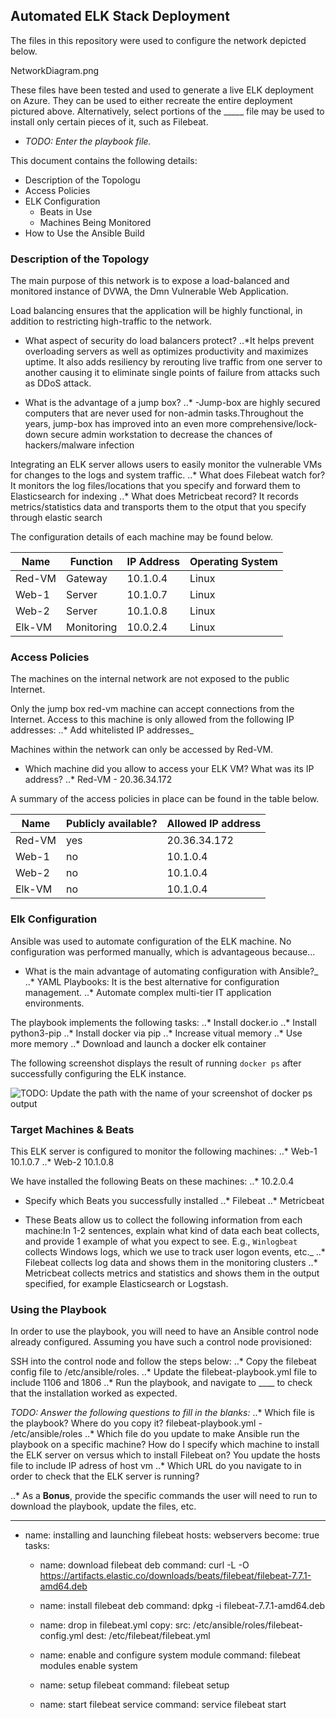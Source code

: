## Automated ELK Stack Deployment

The files in this repository were used to configure the network depicted below.

NetworkDiagram.png

These files have been tested and used to generate a live ELK deployment on Azure. They can be used to either recreate the entire deployment pictured above. Alternatively, select portions of the _____ file may be used to install only certain pieces of it, such as Filebeat.

  - _TODO: Enter the playbook file._

This document contains the following details:
- Description of the Topologu
- Access Policies
- ELK Configuration
  - Beats in Use
  - Machines Being Monitored
- How to Use the Ansible Build


### Description of the Topology

The main purpose of this network is to expose a load-balanced and monitored instance of DVWA, the Dmn Vulnerable Web Application.

Load balancing ensures that the application will be highly functional, in addition to restricting high-traffic to the network.
 * What aspect of security do load balancers protect? 
..*It helps prevent overloading servers as well as optimizes productivity and maximizes uptime. It also adds resiliency by rerouting live traffic from one server to another causing it to eliminate single points of failure from attacks such as DDoS attack.

 * What is the advantage of a jump box?
..* -Jump-box are highly secured computers that are never used for non-admin tasks.Throughout the years, jump-box has improved into an even more comprehensive/lock-down secure admin workstation to decrease the chances of hackers/malware infection

Integrating an ELK server allows users to easily monitor the vulnerable VMs for changes to the logs and system traffic.
..* What does Filebeat watch for?
It monitors the log files/locations that you specify and forward them to Elasticsearch for indexing
..* What does Metricbeat record?
It records metrics/statistics data and transports them to the otput that you specify through elastic search

The configuration details of each machine may be found below.

| Name   | Function   | IP Address | Operating System |
|--------|------------|------------|------------------|
| Red-VM | Gateway    | 10.1.0.4   | Linux            |
| Web-1  | Server     | 10.1.0.7   | Linux            |
| Web-2  | Server     | 10.1.0.8   | Linux            |
| Elk-VM | Monitoring | 10.0.2.4   | Linux            |

### Access Policies

The machines on the internal network are not exposed to the public Internet. 

Only the jump box red-vm machine can accept connections from the Internet. Access to this machine is only allowed from the following IP addresses:
..* Add whitelisted IP addresses_

Machines within the network can only be accessed by Red-VM.
* Which machine did you allow to access your ELK VM? What was its IP address?
..* Red-VM - 20.36.34.172

A summary of the access policies in place can be found in the table below.

| Name   | Publicly available? | Allowed IP address |
|--------|---------------------|--------------------|
| Red-VM | yes                 | 20.36.34.172       |
| Web-1  | no                  | 10.1.0.4           |
| Web-2  | no                  | 10.1.0.4           |
| Elk-VM | no                  | 10.1.0.4           |

### Elk Configuration

Ansible was used to automate configuration of the ELK machine. No configuration was performed manually, which is advantageous because...
* What is the main advantage of automating configuration with Ansible?_
..* YAML Playbooks: It is the best alternative for configuration management.
..* Automate complex multi-tier IT application environments.

The playbook implements the following tasks:
..* Install docker.io
..* Install python3-pip
..* Install docker via pip
..* Increase vitual memory
..* Use more memory
..* Download and launch a docker elk container


The following screenshot displays the result of running `docker ps` after successfully configuring the ELK instance.

![TODO: Update the path with the name of your screenshot of docker ps output](Images/docker_ps_output.png)

### Target Machines & Beats
This ELK server is configured to monitor the following machines:
..* Web-1 10.1.0.7
..* Web-2 10.1.0.8

We have installed the following Beats on these machines:
..* 10.2.0.4
* Specify which Beats you successfully installed
..* Filebeat
..* Metricbeat

* These Beats allow us to collect the following information from each machine:In 1-2 sentences, explain what kind of data each beat collects, and provide 1 example of what you expect to see. E.g., `Winlogbeat` collects Windows logs, which we use to track user logon events, etc._
..* Filebeat collects log data and shows them in the monitoring clusters
..* Metricbeat collects metrics and statistics and shows them in the output specified, for example Elasticsearch or Logstash.

### Using the Playbook
In order to use the playbook, you will need to have an Ansible control node already configured. Assuming you have such a control node provisioned: 

SSH into the control node and follow the steps below:
..* Copy the filebeat config file to /etc/ansible/roles.
..* Update the filebeat-playbook.yml file to include 1106 and 1806
..* Run the playbook, and navigate to ____ to check that the installation worked as expected.

_TODO: Answer the following questions to fill in the blanks:_
..* Which file is the playbook? Where do you copy it?
filebeat-playbook.yml - /etc/ansible/roles
..* Which file do you update to make Ansible run the playbook on a specific machine? How do I specify which machine to install the ELK server on versus which to install Filebeat on?
You update the hosts file to include IP adress of host vm
..* Which URL do you navigate to in order to check that the ELK server is running?

..* As a **Bonus**, provide the specific commands the user will need to run to download the playbook, update the files, etc.

---
  - name: installing and launching filebeat
	   hosts: webservers
       become: true
       tasks:

	   - name: download filebeat deb
  	     command: curl -L -O https://artifacts.elastic.co/downloads/beats/filebeat/filebeat-7.7.1-amd64.deb

	   - name: install filebeat deb
  	     command: dpkg -i filebeat-7.7.1-amd64.deb

	   - name: drop in filebeat.yml
  	     copy:
   	       src: /etc/ansible/roles/filebeat-config.yml
   	       dest: /etc/filebeat/filebeat.yml

	   - name: enable and configure system module
  	     command: filebeat modules enable system

	   - name: setup filebeat
  	     command: filebeat setup

	   - name: start filebeat service
  	    command: service filebeat start

